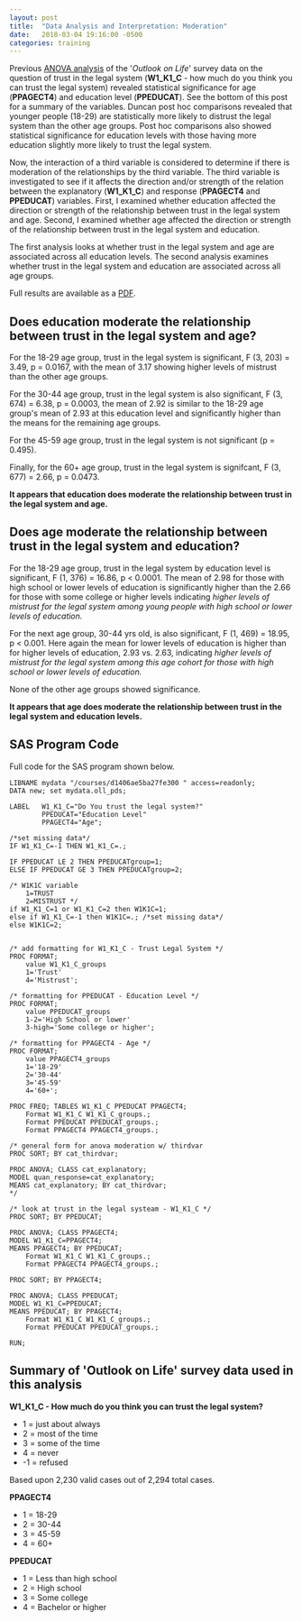 ```yaml
---
layout: post
title:  "Data Analysis and Interpretation: Moderation"
date:   2018-03-04 19:16:00 -0500
categories: training
---
```


Previous [ANOVA analysis](/training/2018/02/11/ANOVA.html) of the '_Outlook on Life_' survey data on the question of trust in the legal system (**W1_K1_C** - how much do you think you can trust the legal system) revealed statistical significance for age (**PPAGECT4**) and education level (**PPEDUCAT**). See the bottom of this post for a summary of the variables. Duncan post hoc comparisons revealed that younger people (18-29) are statistically more likely to distrust the legal system than the other age groups. Post hoc comparisons also showed statistical significance for education levels with those having more education slightly more likely to trust the legal system. 

Now, the interaction of a third variable is considered to determine if there is moderation of the relationships by the third variable. The third variable is investigated to see if it affects the direction and/or strength of the relation between the explanatory (**W1_K1_C**) and response (**PPAGECT4** and **PPEDUCAT**) variables. First, I examined whether education affected the direction or strength of the relationship between trust in the legal system and age. Second, I examined whether age affected the direction or strength of the relationship between trust in the legal system and education.

The first analysis looks at whether trust in the legal system and age are associated across all education levels. The second analysis examines whether trust in the legal system and education are associated across all age groups.

Full results are available as a [PDF](/files/Week_4_Moderation_Results.pdf).

## Does education moderate the relationship between trust in the legal system and age?

For the 18-29 age group, trust in the legal system is significant, F (3, 203) = 3.49, p = 0.0167, with the mean of 3.17 showing higher levels of mistrust than the other age groups. 

For the 30-44 age group, trust in the legal system is also significant, F (3, 674) = 6.38, p = 0.0003, the mean of 2.92 is similar to the 18-29 age group's mean of 2.93 at this education level and significantly higher than the means for the remaining age groups.

For the 45-59 age group, trust in the legal system is not significant (p = 0.495).

Finally, for the 60+ age group, trust in the legal system is signifcant, F (3, 677) = 2.66, p = 0.0473.

**It appears that education does moderate the relationship between trust in the legal system and age.**

## Does age moderate the relationship between trust in the legal system and education?

For the 18-29 age group, trust in the legal system by education level is significant, F (1, 376) = 16.86, p < 0.0001. The mean of 2.98 for those with high school or lower levels of education is significantly higher than the 2.66 for those with some college or higher levels indicating _higher levels of mistrust for the legal system among young people with high school or lower levels of education._

For the next age group, 30-44 yrs old, is also significant, F (1, 469) = 18.95, p < 0.001. Here again the mean for lower levels of education is higher than for higher levels of education, 2.93 vs. 2.63, indicating _higher levels of mistrust for the legal system among this age cohort for those with high school or lower levels of education._

None of the other age groups showed significance.

**It appears that age does moderate the relationship between trust in the legal system and education levels.**

## SAS Program Code

Full code for the SAS program shown below.

``` SAS
LIBNAME mydata "/courses/d1406ae5ba27fe300 " access=readonly;
DATA new; set mydata.oll_pds;

LABEL   W1_K1_C="Do You trust the legal system?"
        PPEDUCAT="Education Level"
        PPAGECT4="Age";

/*set missing data*/
IF W1_K1_C=-1 THEN W1_K1_C=.;

IF PPEDUCAT LE 2 THEN PPEDUCATgroup=1;
ELSE IF PPEDUCAT GE 3 THEN PPEDUCATgroup=2;
 
/* W1K1C variable 
    1=TRUST 
    2=MISTRUST */
if W1_K1_C=1 or W1_K1_C=2 then W1K1C=1;
else if W1_K1_C=-1 then W1K1C=.; /*set missing data*/
else W1K1C=2;


/* add formatting for W1_K1_C - Trust Legal System */
PROC FORMAT;
    value W1_K1_C_groups
    1='Trust'
    4='Mistrust';

/* formatting for PPEDUCAT - Education Level */
PROC FORMAT;
    value PPEDUCAT_groups
    1-2='High School or lower'
    3-high='Some college or higher';

/* formatting for PPAGECT4 - Age */
PROC FORMAT;
    value PPAGECT4_groups
    1='18-29'
    2='30-44'
    3='45-59'
    4='60+';

PROC FREQ; TABLES W1_K1_C PPEDUCAT PPAGECT4;
    Format W1_K1_C W1_K1_C_groups.;
    Format PPEDUCAT PPEDUCAT_groups.;
    Format PPAGECT4 PPAGECT4_groups.;

/* general form for anova moderation w/ thirdvar
PROC SORT; BY cat_thirdvar;

PROC ANOVA; CLASS cat_explanatory;
MODEL quan_response=cat_explanatory;
MEANS cat_explanatory; BY cat_thirdvar;
*/

/* look at trust in the legal systeam - W1_K1_C */
PROC SORT; BY PPEDUCAT;

PROC ANOVA; CLASS PPAGECT4;
MODEL W1_K1_C=PPAGECT4;
MEANS PPAGECT4; BY PPEDUCAT;
    Format W1_K1_C W1_K1_C_groups.;
    Format PPAGECT4 PPAGECT4_groups.;

PROC SORT; BY PPAGECT4;

PROC ANOVA; CLASS PPEDUCAT;
MODEL W1_K1_C=PPEDUCAT;
MEANS PPEDUCAT; BY PPAGECT4;
    Format W1_K1_C W1_K1_C_groups.;
    Format PPEDUCAT PPEDUCAT_groups.;

RUN;
```


## Summary of 'Outlook on Life' survey data used in this analysis

**W1_K1_C - How much do you think you can trust the legal system?**
- 1 = just about always
- 2 = most of the time
- 3 = some of the time
- 4 = never
- -1 = refused 

Based upon 2,230 valid cases out of 2,294 total cases.

**PPAGECT4**
- 1 = 18-29
- 2 = 30-44
- 3 = 45-59
- 4 = 60+

**PPEDUCAT**
- 1 = Less than high school
- 2 = High school
- 3 = Some college
- 4 = Bachelor or higher
